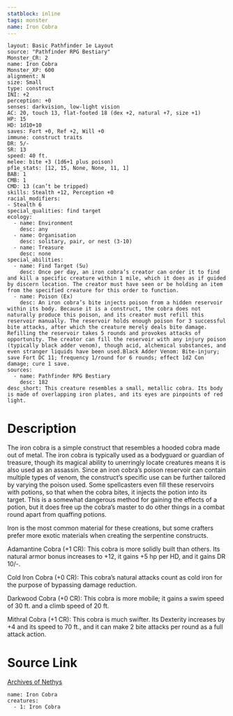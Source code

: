 ```yaml
---
statblock: inline
tags: monster
name: Iron Cobra
---
```

```statblock
layout: Basic Pathfinder 1e Layout
source: "Pathfinder RPG Bestiary"
Monster_CR: 2
name: Iron Cobra
Monster_XP: 600
alignment: N
size: Small
type: construct
INI: +2
perception: +0
senses: darkvision, low-light vision
AC: 20, touch 13, flat-footed 18 (dex +2, natural +7, size +1)
HP: 15
HD: 1d10+10
saves: Fort +0, Ref +2, Will +0
immune: construct traits
DR: 5/-
SR: 13
speed: 40 ft.
melee: bite +3 (1d6+1 plus poison)
pf1e_stats: [12, 15, None, None, 11, 1]
BAB: 1
CMB: 1
CMD: 13 (can’t be tripped)
skills: Stealth +12, Perception +0
racial_modifiers:
- Stealth 6
special_qualities: find target
ecology:
  - name: Environment
    desc: any
  - name: Organisation
    desc: solitary, pair, or nest (3-10)
  - name: Treasure
    desc: none
special_abilities:
  - name: Find Target (Su)
    desc: Once per day, an iron cobra’s creator can order it to find and kill a specific creature within 1 mile, which it does as if guided by discern location. The creator must have seen or be holding an item from the specified creature for this order to function.
  - name: Poison (Ex)
    desc: An iron cobra’s bite injects poison from a hidden reservoir within its body. Because it is a construct, the cobra does not naturally produce this poison, and its creator must refill this reservoir manually. The reservoir holds enough poison for 3 successful bite attacks, after which the creature merely deals bite damage. Refilling the reservoir takes 5 rounds and provokes attacks of opportunity. The creator can fill the reservoir with any injury poison (typically black adder venom), though acid, alchemical substances, and even stranger liquids have been used.Black Adder Venom: Bite-injury; save Fort DC 11; frequency 1/round for 6 rounds; effect 1d2 Con damage; cure 1 save.
sources:
  - name: Pathfinder RPG Bestiary
    desc: 182
desc_short: This creature resembles a small, metallic cobra. Its body is made of overlapping iron plates, and its eyes are pinpoints of red light.
```
# Description
The iron cobra is a simple construct that resembles a hooded cobra made out of metal. The iron cobra is typically used as a bodyguard or guardian of treasure, though its magical ability to unerringly locate creatures means it is also used as an assassin. Since an iron cobra’s poison reservoir can contain multiple types of venom, the construct’s specific use can be further tailored by varying the poison used. Some spellcasters even fill these reservoirs with potions, so that when the cobra bites, it injects the potion into its target. This is a somewhat dangerous method for gaining the effects of a potion, but it does free up the cobra’s master to do other things in a combat round apart from quaffing potions.

Iron is the most common material for these creations, but some crafters prefer more exotic materials when creating the serpentine constructs.

Adamantine Cobra (+1 CR): This cobra is more solidly built than others. Its natural armor bonus increases to +12, it gains +5 hp per HD, and it gains DR 10/-.

Cold Iron Cobra (+0 CR): This cobra’s natural attacks count as cold iron for the purpose of bypassing damage reduction.

Darkwood Cobra (+0 CR): This cobra is more mobile; it gains a swim speed of 30 ft. and a climb speed of 20 ft.

Mithral Cobra (+1 CR): This cobra is much swifter. Its Dexterity increases by +4 and its speed to 70 ft., and it can make 2 bite attacks per round as a full attack action.
# Source Link
[Archives of Nethys](https://aonprd.com/MonsterDisplay.aspx?ItemName=Iron%20Cobra)
```encounter-table
name: Iron Cobra
creatures:
  - 1: Iron Cobra
```
